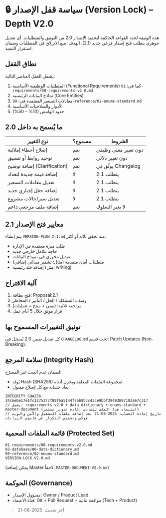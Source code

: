 # 🔒 سياسة قفل الإصدار (Version Lock) – Depth V2.0

هذه الوثيقة تُحدد القواعد الحاكمة لتجميد الإصدار 2.0 من التوثيق والمتطلبات. أي تعديل جوهري يتطلب فتح إصدار فرعي جديد (2.1). الهدف: منع الانزلاق في المتطلبات وضمان استقرار التنفيذ.

## نطاق القفل
يشمل القفل العناصر التالية:
1. المتطلبات الوظيفية الأساسية (Functional Requirements) كما في: `01-requirements/00-requirements-v2.0.md`
2. نماذج البيانات الرئيسية (Core Entities)
3. معادلات التسعير المعتمدة في: `99-reference/02-enums-standard.md`
4. الأدوار والصلاحيات الأساسية
5. حدود الهامش (10% – 50%)

## ما يُسمح به داخل 2.0
| نوع التغيير | مسموح؟ | الشروط |
|--------------|--------|--------|
| إصلاح أخطاء إملائية | نعم | دون تغيير معنى وظيفي |
| توحيد روابط أو تنسيق | نعم | دون تغيير دلالي |
| إضافة توضيح (Clarification) | نعم | يوثّق في Changelog |
| إضافة قيمة جديدة لتعداد | لا | يتطلب 2.1 |
| تعديل معاملات التسعير | لا | يتطلب 2.1 |
| إضافة حقل إجباري جديد | لا | يتطلب 2.1 |
| تعديل سير/حالات مشروع | لا | يتطلب 2.1 |
| إضافة ملف مرجعي داعم | نعم | لا يغير السلوك |

## معايير فتح الإصدار 2.1
يتم إنشاء `VERSION-PLAN-2.1.md` عند تحقق ثلاثة أو أكثر:
- طلب ميزة معتمدة من الإدارة
- حاجة تكامل خارجي جديد
- تعديل محوري في نموذج البيانات
- متطلبات أمان متقدمة (مثال: تشفير ميداني إضافي)
- إضافة فئة رئيسية (مثل: writing)

## آلية الاقتراح
1. فتح بطاقة: Proposal:2.1-<slug>
2. وصف: المشكلة / الحل / التأثير / المخاطر
3. مراجعة ثلاثية: (تقني + منتج + عمليات)
4. قرار موثق خلال 5 أيام عمل

## توثيق التغييرات المسموح بها
كل تعديل ضمن 2.0 يُسجل في `CHANGELOG.md` تحت قسم: Patch Updates (Non-Breaking).

## سلامة المرجع (Integrity Hash)
لضمان عدم العبث غير المصرّح:
- يُولد Hash (SHA256) لمجموعة الملفات المغلقة ويخزن أدناه.
- يعاد حسابه مع كل إصلاح مقبول.

```
INTEGRITY_SHA256: 34c6ebe17e1fc127537cf89f6a5144f7eb9bcc43ce9bbf39493897192a67c317
// يشمل: requirements-v2.0 + data-dictionary + enums-standard + master-document (استبعاد هذا الملف لتفادي إعادة تدوير مستمر)
// تاريخ إعادة الحساب: 2025-08-21 بعد إضافة ملفات التشغيل والأمن والويب هوكس وتخفيض التكرار في قاموس البيانات.
``` 

## قائمة الملفات المحمية (Protected Set)
```
01-requirements/00-requirements-v2.0.md
02-database/00-data-dictionary.md
99-reference/02-enums-standard.md
VERSION-LOCK-V2.0.md
```
(يمكن إضافة Master لاحقاً: `MASTER-DOCUMENT-V2.0.md`)

## الحوكمة (Governance)
- مسؤول الإصدار: Owner / Product Lead
- قناة الاعتماد: Git + Pull Request + موافقة ثنائية (Tech + Product)

> آخر تحديث: 2025-08-21
